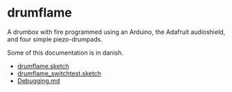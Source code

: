 drumflame
=========

A drumbox with fire programmed using an Arduino, the Adafruit audioshield, and four simple piezo-drumpads.

Some of this documentation is in danish.

- [drumflame.sketch](./drumflame.sketch)
- [drumflame_switchtest.sketch](./drumflame_switchtest.sketch)
- [Debugging.md](./Debugging.md)

